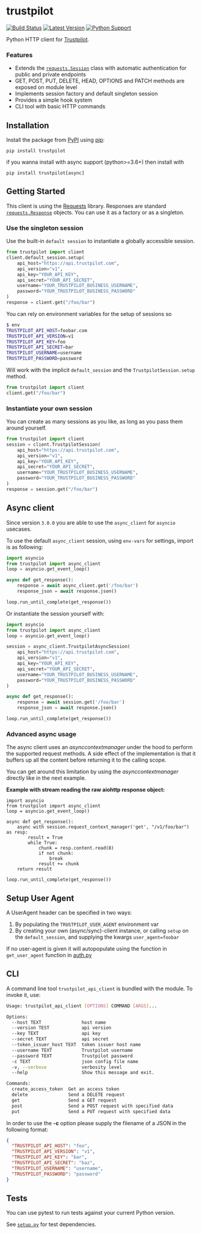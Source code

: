 # trustpilot

[![Build Status](https://travis-ci.org/trustpilot/python-trustpilot.svg?branch=master)](https://travis-ci.org/trustpilot/python-trustpilot) [![Latest Version](https://img.shields.io/pypi/v/trustpilot.svg)](https://pypi.python.org/pypi/trustpilot) [![Python Support](https://img.shields.io/pypi/pyversions/trustpilot.svg)](https://pypi.python.org/pypi/trustpilot)

Python HTTP client for [Trustpilot](https://developers.trustpilot.com/).

### Features

* Extends the [`requests.Session`](http://docs.python-requests.org/en/master/api/#requests.Session) class with automatic authentication for public and private endpoints
* GET, POST, PUT, DELETE, HEAD, OPTIONS and PATCH methods are exposed on module level
* Implements session factory and default singleton session
* Provides a simple hook system
* CLI tool with basic HTTP commands

## Installation

Install the package from [PyPI](http://pypi.python.org/pypi/) using [pip](https://pip.pypa.io/):

```
pip install trustpilot
```

if you wanna install with async support (python>=3.6+) then install with
```
pip install trustpilot[async]
```

## Getting Started

This client is using the [Requests](http://docs.python-requests.org/en/master/) library. Responses are standard [`requests.Response`](http://docs.python-requests.org/en/master/api/#requests.Response) objects. You can use it as a factory or as a singleton.

### Use the singleton session

Use the built-in `default session` to instantiate a globally accessible session.

```python
from trustpilot import client
client.default_session.setup(
    api_host="https://api.trustpilot.com",
    api_version="v1",
    api_key="YOUR_API_KEY",
    api_secret="YOUR_API_SECRET",
    username="YOUR_TRUSTPILOT_BUSINESS_USERNAME",
    password="YOUR_TRUSTPILOT_BUSINESS_PASSWORD"
)
response = client.get("/foo/bar")
```

You can rely on environment variables for the setup of sessions so

```bash
$ env
TRUSTPILOT_API_HOST=foobar.com
TRUSTPILOT_API_VERSION=v1
TRUSTPILOT_API_KEY=foo
TRUSTPILOT_API_SECRET=bar
TRUSTPILOT_USERNAME=username
TRUSTPILOT_PASSWORD=password
```

Will work with the implicit `default_session` and the `TrustpilotSession.setup` method.

```python
from trustpilot import client
client.get("/foo/bar")
```

### Instantiate your own session

You can create as many sessions as you like, as long as you pass them around yourself.

```python
from trustpilot import client
session = client.TrustpilotSession(
    api_host="https://api.trustpilot.com",
    api_version="v1",
    api_key="YOUR_API_KEY",
    api_secret="YOUR_API_SECRET",
    username="YOUR_TRUSTPILOT_BUSINESS_USERNAME",
    password="YOUR_TRUSTPILOT_BUSINESS_PASSWORD"
)
response = session.get("/foo/bar")
```

## Async client

Since version `3.0.0` you are able to use the `async_client` for `asyncio` usecases.

To use the default `async_client` session, using `env-vars` for settings, import is as following:

```python
import asyncio
from trustpilot import async_client
loop = asyncio.get_event_loop()

async def get_response():
    response = await async_client.get('/foo/bar')
    response_json = await response.json()

loop.run_until_complete(get_response())
```

Or instantiate the session yourself with:

```python
import asyncio
from trustpilot import async_client
loop = asyncio.get_event_loop()

session = async_client.TrustpilotAsyncSession(
    api_host="https://api.trustpilot.com",
    api_version="v1",
    api_key="YOUR_API_KEY",
    api_secret="YOUR_API_SECRET",
    username="YOUR_TRUSTPILOT_BUSINESS_USERNAME",
    password="YOUR_TRUSTPILOT_BUSINESS_PASSWORD"
)

async def get_response():
    response = await session.get('/foo/bar')
    response_json = await response.json()

loop.run_until_complete(get_response())
```

### Advanced async usage

The async client uses an *asynccontextmanager* under the hood to perform the supported request methods.
A side effect of the implementation is that it buffers up all the content before returning it to the calling scope.

You can get around this limitation by using the *asynccontextmanager* directly like in the next example.

**Example with stream reading the raw aiohttp response object:**

```
import asyncio
from trustpilot import async_client
loop = asyncio.get_event_loop()

async def get_response():
    async with session.request_context_manager('get', "/v1/foo/bar") as resp:
        result = True
        while True:
            chunk = resp.content.read(8)
            if not chunk:
                break
            result += chunk
    return result

loop.run_until_complete(get_response())
```

## Setup User Agent

A UserAgent header can be specified in two ways:

1. By populating the `TRUSTPILOT_USER_AGENT` environment var
2. By creating your own (async/sync)-client instance, or calling `setup` on the `default_session`, and supplying the kwargs `user_agent=foobar`

If no user-agent is given it will autopopulate using the function in `get_user_agent` function in [auth.py](./trustpilot/auth.py)

## CLI

A command line tool `trustpilot_api_client` is bundled with the module. To invoke it, use:

```bash
Usage: trustpilot_api_client [OPTIONS] COMMAND [ARGS]...

Options:
  --host TEXT               host name
  --version TEST            api version
  --key TEXT                api key
  --secret TEXT             api secret
  --token_issuer_host TEXT  token issuer host name
  --username TEXT           Trustpilot username
  --password TEXT           Trustpilot password
  -c TEXT                   json config file name
  -v, --verbose             verbosity level
  --help                    Show this message and exit.

Commands:
  create_access_token  Get an access token
  delete               Send a DELETE request
  get                  Send a GET request
  post                 Send a POST request with specified data
  put                  Send a PUT request with specified data
```

In order to use the **-c** option please supply the filename of a JSON in the following format:

```json
{
  "TRUSTPILOT_API_HOST": "foo",
  "TRUSTPILOT_API_VERSION": "v1",
  "TRUSTPILOT_API_KEY": "bar",
  "TRUSTPILOT_API_SECRET": "baz",
  "TRUSTPILOT_USERNAME": "username",
  "TRUSTPILOT_PASSWORD": "password"
}
```

## Tests

You can use pytest to run tests against your current Python version. 

See [`setup.py`](setup.py) for test dependencies.
